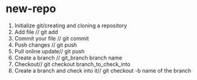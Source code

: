 # new-repo

1. Initialize git/creating and cloning a repository
2. Add file // git add
3. Commit your file // git commit
4. Push changes // git push
5. Pull online update// git push
6. Create a branch // git_branch branch name 
7. Checkout// git checkout branch_to_check_into
8. Create a branch and check into it// git checkout -b name of the branch